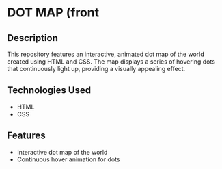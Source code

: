 # DOT MAP (front

## Description
This repository features an interactive, animated dot map of the world created using HTML and CSS. The map displays a series of hovering dots that continuously light up, providing a visually appealing effect.

## Technologies Used
- HTML
- CSS

## Features
- Interactive dot map of the world
- Continuous hover animation for dots
